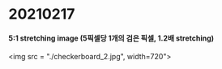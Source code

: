 # 20210217

#### 5:1 stretching image (5픽셀당 1개의 검은 픽셀, 1.2배 stretching)
<img src = "./checkerboard_2.jpg", width=720">
